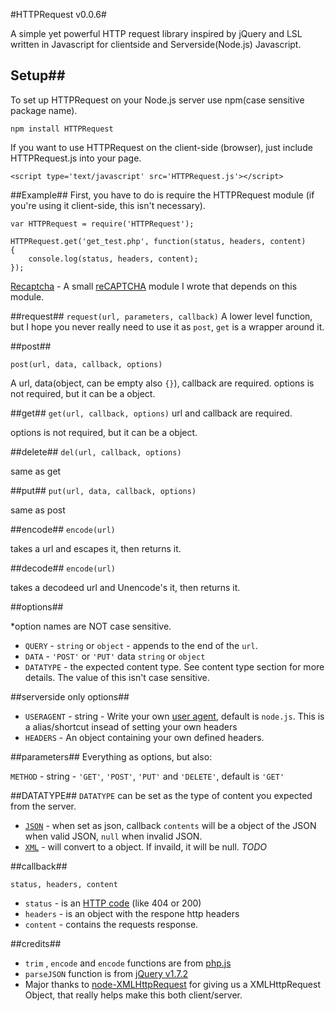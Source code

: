 #HTTPRequest v0.0.6#

A simple yet powerful HTTP request library inspired by jQuery and LSL written in Javascript for clientside and Serverside(Node.js) Javascript.

## Setup##

To set up HTTPRequest on your Node.js server use npm(case sensitive package name).

	npm install HTTPRequest

If you want to use HTTPRequest on the client-side (browser), just include HTTPRequest.js into your page.

	<script type='text/javascript' src='HTTPRequest.js'></script>

##Example##
First, you have to do is require the HTTPRequest module (if you're using it client-side, this isn't necessary).

	var HTTPRequest = require('HTTPRequest');

```
HTTPRequest.get('get_test.php', function(status, headers, content)
{
	console.log(status, headers, content);
});
```

[Recaptcha](https://gist.github.com/2862894/bed9f28eb497e4810fee68d9600ace52469d6047) - A small [reCAPTCHA](http://www.google.com/recaptcha) module I wrote that depends on this module.

##request##
`request(url, parameters, callback)`
A lower level function, but I hope you never really need to use it as `post`, `get` is a wrapper around it.

##post##

`post(url, data, callback, options)`

A url, data(object, can be empty also `{}`), callback are required.
options is not required, but it can be a object.

##get##
`get(url, callback, options)`
url and callback are required. 

options is not required, but it can be a object.

##delete##
`del(url, callback, options)`

same as get

##put##
`put(url, data, callback, options)`

same as post

##encode##
`encode(url)`

takes a url and escapes it, then returns it.

##decode##
`encode(url)`

takes a decodeed url and Unencode's it, then returns it.


##options##

*option names are NOT case sensitive.

* `QUERY` - `string` or `object` - appends to the end of the `url`.
* `DATA` - `'POST'` or `'PUT'` data `string` or `object`
* `DATATYPE` - the expected content type. See content type section for more details. The value of this isn't case sensitive.

##serverside only options##
* `USERAGENT` - string - Write your own [user agent](http://en.wikipedia.org/wiki/User_agent), default is `node.js`. This is a alias/shortcut insead of setting your own headers
* `HEADERS` - An object containing your own defined headers.

##parameters##
Everything as options, but also:

`METHOD` - string - `'GET'`, `'POST'`, `'PUT'` and `'DELETE'`, default is `'GET'`

##DATATYPE##
`DATATYPE` can be set as the type of content you expected from the server.

* [`JSON`](http://en.wikipedia.org/wiki/JSON) - when set as json, callback `contents` will be a object of the JSON when valid JSON, `null` when invalid JSON.
* [`XML`](http://en.wikipedia.org/wiki/XML) - will convert to a object. If invaild, it will be null. *TODO*


##callback##

`status, headers, content`

* `status` - is an [HTTP code](http://en.wikipedia.org/wiki/List_of_HTTP_status_codes) (like 404 or 200)
* `headers` - is an object with the respone http headers
* `content` - contains the requests response.

##credits##
* `trim` , `encode` and `encode` functions are from [php.js](http://phpjs.org/pages/home)
* `parseJSON` function is from [jQuery v1.7.2](http://jquery.com/)
* Major thanks to [node-XMLHttpRequest](https://github.com/driverdan/node-XMLHttpRequest) for giving us a XMLHttpRequest Object, that really helps make this both client/server.